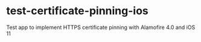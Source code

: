 # test-certificate-pinning-ios
Test app to implement HTTPS certificate pinning with Alamofire 4.0 and iOS 11
